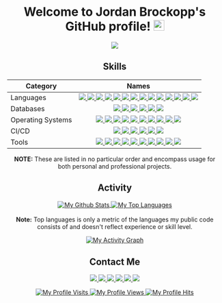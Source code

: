 <h1 align="center">
  Welcome to Jordan Brockopp's GitHub profile!
  <img src="https://media.giphy.com/media/hvRJCLFzcasrR4ia7z/giphy.gif" width="25">
</h1>

<p align="center">
  <a href="https://git.io/typing-svg">
    <img src="https://readme-typing-svg.herokuapp.com/?center=true&vCenter=true&color=0000FF&font=epilogue&size=25&lines=Doer%20Of%20Things!;Full%20Stack%20Developer!!;Open-Source%20Enthusiast!!!;Thank%20You%20For%20Visiting!!!!"/>
  </a>
</p>

<h2 align="center">
  Skills
</h2>

<table align="center">
  <thead>
    <tr>
      <th>
        <b>Category</b>
      </th>
      <th>
        <b>Names</b>
      </th>
    </tr>
  </thead>

  <tbody>
    <tr> <!--- ############################## Languages ############################## --->
      <td>Languages</td>
      <td align="center">
        <a href="https://groovy-lang.org/">
          <img src="https://img.shields.io/badge/Apache%20Groovy-4298B8.svg?style=for-the-badge&logo=Apache+Groovy&logoColor=white"/>
        </a>
        <a href="https://www.cprogramming.com/">
          <img src="https://img.shields.io/badge/c-%2300599C.svg?style=for-the-badge&logo=c&logoColor=white"/>
        </a>
        <a href="https://docs.microsoft.com/en-us/dotnet/csharp/">
          <img src="https://img.shields.io/badge/c%23-%23239120.svg?style=for-the-badge&logo=c-sharp&logoColor=white"/>
        </a>
        <a href="https://www.cplusplus.com/">
          <img src="https://img.shields.io/badge/c++-%2300599C.svg?style=for-the-badge&logo=c%2B%2B&logoColor=white"/>
        </a>
        <a href="https://developer.mozilla.org/en-US/docs/Web/CSS">
          <img src="https://img.shields.io/badge/css3-%231572B6.svg?style=for-the-badge&logo=css3&logoColor=white"/>
        </a>
        <a href="https://elm-lang.org/">
          <img src="https://img.shields.io/badge/Elm-60B5CC?style=for-the-badge&logo=elm&logoColor=white"/>
        </a>
        <a href="https://golang.org/">
          <img src="https://img.shields.io/badge/go-%2300ADD8.svg?style=for-the-badge&logo=go&logoColor=white"/>
        </a>
        <a href="https://developer.mozilla.org/en-US/docs/Web/HTML">
          <img src="https://img.shields.io/badge/html5-%23E34F26.svg?style=for-the-badge&logo=html5&logoColor=white"/>
        </a>
        <a href="https://www.java.com/">
          <img src="https://img.shields.io/badge/java-%23ED8B00.svg?style=for-the-badge&logo=java&logoColor=white"/>
        </a>
        <a href="https://www.javascript.com/">
          <img src="https://img.shields.io/badge/javascript-%23323330.svg?style=for-the-badge&logo=javascript&logoColor=%23F7DF1E"/>
        </a>
        <a href="https://www.markdownguide.org/">
          <img src="https://img.shields.io/badge/markdown-%23000000.svg?style=for-the-badge&logo=markdown&logoColor=white"/>
        </a>
        <a href="https://www.python.org/">
          <img src="https://img.shields.io/badge/python-3670A0?style=for-the-badge&logo=python&logoColor=ffdd54"/>
        </a>
        <a href="https://www.ruby-lang.org/">
          <img src="https://img.shields.io/badge/ruby-%23CC342D.svg?style=for-the-badge&logo=ruby&logoColor=white"/>
        </a>
        <a href="https://www.gnu.org/software/bash/">
          <img src="https://img.shields.io/badge/shell_script-%23121011.svg?style=for-the-badge&logo=gnu-bash&logoColor=white"/>
        </a>
      </td>
    </tr>
    <tr> <!--- ############################## Databases ############################## --->
      <td>Databases</td>
      <td align="center">
        <a href="https://www.microsoft.com/en-us/sql-server">
          <img src="https://img.shields.io/badge/Microsoft%20SQL%20Sever-CC2927?style=for-the-badge&logo=microsoft%20sql%20server&logoColor=white"/>
        </a>
        <a href="https://www.mongodb.com/">
          <img src="https://img.shields.io/badge/MongoDB-%234ea94b.svg?style=for-the-badge&logo=mongodb&logoColor=white"/>
        </a>
        <a href="https://www.mysql.com/">
          <img src="https://img.shields.io/badge/mysql-%2300f.svg?style=for-the-badge&logo=mysql&logoColor=white"/>
        </a>
        <a href="https://www.postgresql.org/">
          <img src="https://img.shields.io/badge/postgres-%23316192.svg?style=for-the-badge&logo=postgresql&logoColor=white"/>
        </a>
        <a href="https://redis.com/">
          <img src="https://img.shields.io/badge/redis-%23DD0031.svg?style=for-the-badge&logo=redis&logoColor=white"/>
        </a>
        <a href="https://www.sqlite.org/">
          <img src="https://img.shields.io/badge/sqlite-%2307405e.svg?style=for-the-badge&logo=sqlite&logoColor=white"/>
        </a>
      </td>
    </tr>
    <tr> <!--- ############################## Operating Systems ############################## --->
      <td>Operating Systems</td>
      <td align="center">
        <a href="https://archlinux.org/">
          <img src="https://img.shields.io/badge/Arch%20Linux-1793D1?logo=arch-linux&logoColor=fff&style=for-the-badge"/>
        </a>
        <a href="https://www.alpinelinux.org/">
          <img src="https://img.shields.io/badge/Alpine_Linux-%230D597F.svg?style=for-the-badge&logo=alpine-linux&logoColor=white"/>
        </a>
        <a href="https://www.centos.org/">
          <img src="https://img.shields.io/badge/cent%20os-002260?style=for-the-badge&logo=centos&logoColor=F0F0F0"/>
        </a>
        <a href="https://www.debian.org/">
          <img src="https://img.shields.io/badge/Debian-D70A53?style=for-the-badge&logo=debian&logoColor=white"/>
        </a>
        <a href="https://getfedora.org/">
          <img src="https://img.shields.io/badge/Fedora-294172?style=for-the-badge&logo=fedora&logoColor=white"/>
        </a>
        <a href="https://www.linux.org/">
          <img src="https://img.shields.io/badge/Linux-FCC624?style=for-the-badge&logo=linux&logoColor=black"/>
        </a>
        <a href="https://www.apple.com/macos/">
          <img src="https://img.shields.io/badge/mac%20os-000000?style=for-the-badge&logo=macos&logoColor=F0F0F0"/>
        </a>
        <a href="https://www.redhat.com/en/technologies/linux-platforms/enterprise-linux/">
          <img src="https://img.shields.io/badge/Red%20Hat-EE0000?style=for-the-badge&logo=redhat&logoColor=white"/>
        </a>
        <a href="https://ubuntu.com/">
          <img src="https://img.shields.io/badge/Ubuntu-E95420?style=for-the-badge&logo=ubuntu&logoColor=white"/>
        </a>
        <a href="https://www.microsoft.com/en-us/windows/">
          <img src="https://img.shields.io/badge/Windows-0078D6?style=for-the-badge&logo=windows&logoColor=white"/>
        </a>
      </td>
    </tr>
    <tr> <!--- ############################## CI/CD ############################## --->
      <td>CI/CD</td>
      <td align="center">
        <a href="https://circleci.com/">
          <img src="https://img.shields.io/badge/CIRCLECI-%23161616.svg?style=for-the-badge&logo=circleci&logoColor=white"/>
        </a>
        <a href="https://www.drone.io/">
          <img src="https://img.shields.io/badge/drone-enterprise.svg?style=for-the-badge&logo=drone&logoColor=white&color=00abe4"/>
        </a>
        <a href="https://docs.github.com/en/actions">
          <img src="https://img.shields.io/badge/githubactions-%232671E5.svg?style=for-the-badge&logo=githubactions&logoColor=white"/>
        </a>
        <a href="https://www.jenkins.io/">
          <img src="https://img.shields.io/badge/jenkins-enterprise.svg?style=for-the-badge&logo=jenkins&logoColor=white&color=2c5263"/>
        </a>
        <a href="https://travis-ci.org/">
          <img src="https://img.shields.io/badge/travisci-%232B2F33.svg?style=for-the-badge&logo=travis&logoColor=white"/>
        </a>
        <a href="https://go-vela.github.io/">
          <img src="https://img.shields.io/badge/vela-enterprise.svg?style=for-the-badge&logo=vela&logoColor=white&color=6f42c1"/>
        </a>
      </td>
    </tr>
    <tr> <!--- ############################## Tools ############################## --->
      <td>Tools</td>
      <td align="center">
        <a href="https://www.ansible.com/">
          <img src="https://img.shields.io/badge/ansible-%231A1918.svg?style=for-the-badge&logo=ansible&logoColor=white"/>
        </a>
        <a href="https://www.chef.io/">
          <img src="https://img.shields.io/badge/chef-enterprise.svg?style=for-the-badge&logo=chef&logoColor=white&color=ef9600"/>
        </a>
        <a href="https://cmake.org/">
          <img src="https://img.shields.io/badge/CMake-%23008FBA.svg?style=for-the-badge&logo=cmake&logoColor=white"/>
        </a>
        <a href="https://www.docker.com/">
          <img src="https://img.shields.io/badge/docker-%230db7ed.svg?style=for-the-badge&logo=docker&logoColor=white"/>
        </a>
        <a href="https://kubernetes.io/">
          <img src="https://img.shields.io/badge/kubernetes-%23326ce5.svg?style=for-the-badge&logo=kubernetes&logoColor=white"/>
        </a>
        <a href="https://rancher.com/">
          <img src="https://img.shields.io/badge/rancher-%230075A8.svg?style=for-the-badge&logo=rancher&logoColor=white"/>
        </a>
        <a href="https://swagger.io/">
          <img src="https://img.shields.io/badge/-Swagger-%23Clojure?style=for-the-badge&logo=swagger&logoColor=white"/>
        </a>
        <a href="https://www.terraform.io/">
          <img src="https://img.shields.io/badge/terraform-%235835CC.svg?style=for-the-badge&logo=terraform&logoColor=white"/>
        </a>
        <a href="https://www.vagrantup.com/">
          <img src="https://img.shields.io/badge/vagrant-%231563FF.svg?style=for-the-badge&logo=vagrant&logoColor=white"/>
        </a>
        <a href="https://www.vaultproject.io/">
          <img src="https://img.shields.io/badge/vault-enterprise.svg?style=for-the-badge&logo=vault&logoColor=white&color=black"/>
        </a>
      </td>
    </tr>
  </tbody>
</table>

<p align="center">
  <b>NOTE:</b> These are listed in no particular order and encompass usage for both personal and professional projects.
</p>

<h2 align="center">
  Activity
</h2>

<p align="center">
  <a href="https://github.com/anuraghazra/github-readme-stats">
    <img align="center" alt="My Github Stats" src="https://github-readme-stats.vercel.app/api?username=jbrockopp&custom_title=My%20GitHub%20Stats&hide_border=true&theme=cobalt&show_icons=true&count_private=true"/>
  </a>
  <a href="https://github.com/anuraghazra/github-readme-stats">
    <img align="center" alt="My Top Languages" src="https://github-readme-stats.vercel.app/api/top-langs?username=jbrockopp&custom_title=My%20Top%20Languages&hide_border=true&theme=cobalt&layout=compact"/>
  </a>
  <br/><br/>
  <b>Note:</b> Top languages is only a metric of the languages my public code consists of and doesn't reflect experience or skill level.
</p>

<p align="center">
  <a href="https://github.com/Ashutosh00710/github-readme-activity-graph">
    <img alt="My Activity Graph" src="https://activity-graph.herokuapp.com/graph?username=jbrockopp&custom_title=My%20%20Contribution%20Graph&hide_border=true&bg_color=193549&color=e683d9&line=75eeb2&point=0480ef&area=true"/>
  </a>
</p>

<h2 align="center">
  Contact Me
</h2>

<p align="center">
  <a href="https://www.facebook.com/jordan.brockopp/">
    <img src="https://img.shields.io/badge/Facebook-%231877F2.svg?style=for-the-badge&logo=Facebook&logoColor=white"/>
  </a>
  <a href="https://github.com/jbrockopp">
    <img src="https://img.shields.io/badge/github-%23121011.svg?style=for-the-badge&logo=github&logoColor=white"/>
  </a>
  <a href="mailto:jdbro94@gmail.com">
    <img src="https://img.shields.io/badge/Gmail-D14836?style=for-the-badge&logo=gmail&logoColor=white"/>
  </a>
  <a href="https://www.linkedin.com/in/jordan-brockopp-715107a9/">
    <img src="https://img.shields.io/badge/linkedin-%230077B5.svg?style=for-the-badge&logo=linkedin&logoColor=white"/>
  </a>
  <a href="https://m.me/JordanBrockopp/">
    <img src="https://img.shields.io/badge/Messenger-00B2FF?style=for-the-badge&logo=messenger&logoColor=white"/>
  </a>
  <a href="https://gophers.slack.com/team/UE43D5DUG/">
    <img src="https://img.shields.io/badge/Slack-4A154B?style=for-the-badge&logo=slack&logoColor=white"/>
  </a>
</p>

<p align="center">
  <a href="https://github.com/puf17640/git-badges">
    <img alt="My Profile Visits" src="https://badges.pufler.dev/visits/jbrockopp/jbrockopp?label=Profile%20Visits&color=orange"/>
  </a>
  <a href="https://github.com/antonkomarev/github-profile-views-counter">
    <img alt="My Profile Views" src="https://komarev.com/ghpvc/?username=jbrockopp&label=Profile+Views&color=orange"/>
  </a>
  <a href="https://github.com/gjbae1212/hit-counter">
    <img alt="My Profile Hits" src="https://hits.seeyoufarm.com/api/count/incr/badge.svg?url=https%3A%2F%2Fgithub.com%2Fjbrockopp&title=Profile%20Hits&count_bg=%23FE7D37"/>
  </a>
</p>

<!--
**jbrockopp/jbrockopp** is a ✨ _special_ ✨ repository because its `README.md` (this file) appears on your GitHub profile.

Here are some ideas to get you started:

- 🔭 I’m currently working on ...
- 🌱 I’m currently learning ...
- 👯 I’m looking to collaborate on ...
- 🤔 I’m looking for help with ...
- 💬 Ask me about ...
- 📫 How to reach me: ...
- 😄 Pronouns: ...
- ⚡ Fun fact: ...
-->
